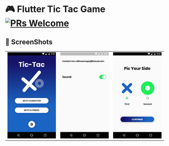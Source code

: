 # 🎮 Flutter Tic Tac Game [![PRs Welcome](https://img.shields.io/badge/PRs-welcome-brightgreen.svg?style=flat-square)](http://makeapullrequest.com)

## 📸 ScreenShots

|                                           |                                           |                                           |
| ----------------------------------------- | ----------------------------------------- | ----------------------------------------- |
| <img src="s1.jpeg" width="400"> | <img src="s2.jpeg" width="400"> | <img src="s3.jpeg" width="400"> |
